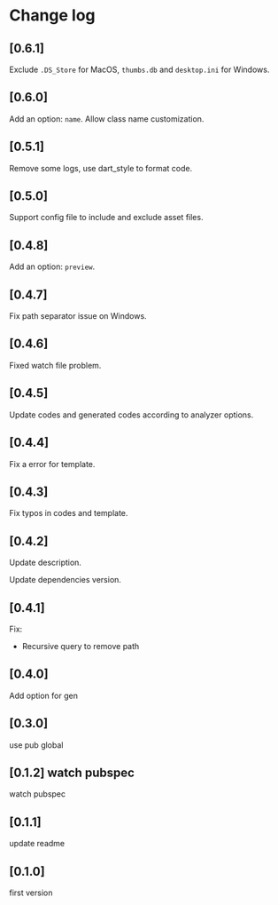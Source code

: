 # Change log

## [0.6.1]

Exclude `.DS_Store` for MacOS, `thumbs.db` and `desktop.ini` for Windows.

## [0.6.0]

Add an option: `name`. Allow class name customization.

## [0.5.1]

Remove some logs, use dart_style to format code.

## [0.5.0]

Support config file to include and exclude asset files.

## [0.4.8]

Add an option: `preview`.

## [0.4.7]

Fix path separator issue on Windows.

## [0.4.6]

Fixed watch file problem.

## [0.4.5]

Update codes and generated codes according to analyzer options.

## [0.4.4]

Fix a error for template.

## [0.4.3]

Fix typos in codes and template.

## [0.4.2]

Update description.

Update dependencies version.

## [0.4.1]

Fix:

- Recursive query to remove path

## [0.4.0]

Add option for gen

## [0.3.0]

use pub global

## [0.1.2] watch pubspec

watch pubspec

## [0.1.1]

update readme

## [0.1.0]

first version
